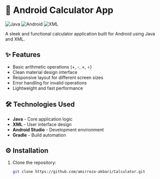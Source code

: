 # 📱 Android Calculator App

![Java](https://img.shields.io/badge/Java-ED8B00?style=for-the-badge&logo=openjdk&logoColor=white)
![Android](https://img.shields.io/badge/Android-3DDC84?style=for-the-badge&logo=android&logoColor=white)
![XML](https://img.shields.io/badge/XML-FF5733?style=for-the-badge&logo=xml&logoColor=white)

A sleek and functional calculator application built for Android using Java and XML.

## ✨ Features

- Basic arithmetic operations (+, -, ×, ÷)
- Clean material design interface
- Responsive layout for different screen sizes
- Error handling for invalid operations
- Lightweight and fast performance

## 🛠️ Technologies Used

- **Java** - Core application logic
- **XML** - User interface design
- **Android Studio** - Development environment
- **Gradle** - Build automation



## ⚙️ Installation

1. Clone the repository:
   ```bash
   git clone https://github.com/amirreza-akbari/Calculator.git
